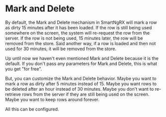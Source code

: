 # Mark and Delete

By default, the Mark and Delete mechanism in SmartNgRX will mark a row as dirty 15 minutes after it has been loaded. If the row is still being used somewhere on the screen, the system will re-request the row from the server. If the row is not being used, 15 minutes later, the row will be removed from the store. Said another way, if a row is loaded and then not used for 30 minutes, it will be removed from the store.

Up until now we haven't even mentioned Mark and Delete because it is the default. If you don't pass any parameters for Mark and Delete, this is what you get "for free".

But, you can customize the Mark and Delete behavior. Maybe you want to mark a row as dirty after 5 minutes instead of 15. Maybe you want rows to be deleted after an hour instead of 30 minutes. Maybe you don't want to re-retrieve rows from the server if they are still being used on the screen. Maybe you want to keep rows around forever.

All this can be configured.
